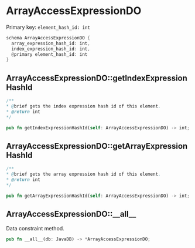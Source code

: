 # ArrayAccessExpressionDO

Primary key: `element_hash_id: int`

```rust
schema ArrayAccessExpressionDO {
  array_expression_hash_id: int,
  index_expression_hash_id: int,
  @primary element_hash_id: int
}
```
## ArrayAccessExpressionDO::getIndexExpressionHashId

```java
/**
* @brief gets the index expression hash id of this element.
* @return int
*/
```
```rust
pub fn getIndexExpressionHashId(self: ArrayAccessExpressionDO) -> int;
```
## ArrayAccessExpressionDO::getArrayExpressionHashId

```java
/**
* @brief gets the array expression hash id of this element.
* @return int
*/
```
```rust
pub fn getArrayExpressionHashId(self: ArrayAccessExpressionDO) -> int;
```
## ArrayAccessExpressionDO::\_\_all\_\_

Data constraint method.

```rust
pub fn __all__(db: JavaDB) -> *ArrayAccessExpressionDO;
```
